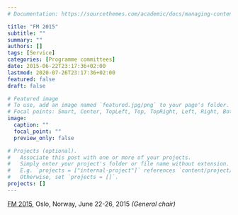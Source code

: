 ```yaml
---
# Documentation: https://sourcethemes.com/academic/docs/managing-content/

title: "FM 2015"
subtitle: ""
summary: ""
authors: []
tags: [Service]
categories: [Programme committees]
date: 2015-06-22T23:17:36+02:00
lastmod: 2020-07-26T23:17:36+02:00
featured: false
draft: false

# Featured image
# To use, add an image named `featured.jpg/png` to your page's folder.
# Focal points: Smart, Center, TopLeft, Top, TopRight, Left, Right, BottomLeft, Bottom, BottomRight.
image:
  caption: ""
  focal_point: ""
  preview_only: false

# Projects (optional).
#   Associate this post with one or more of your projects.
#   Simply enter your project's folder or file name without extension.
#   E.g. `projects = ["internal-project"]` references `content/project/deep-learning/index.md`.
#   Otherwise, set `projects = []`.
projects: []
---
```

[FM 2015](http://fm2015.ifi.uio.no/), Oslo, Norway, June 22-26, 2015  *(General chair)*
